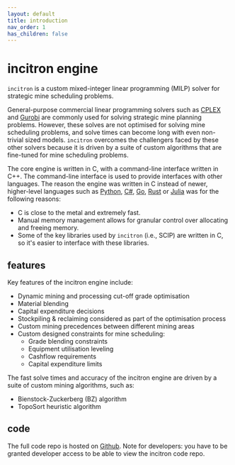 ```yaml
---
layout: default
title: introduction
nav_order: 1
has_children: false
---
```


# incitron engine

`incitron` is a custom mixed-integer linear programming (MILP) solver for strategic mine scheduling problems.

General-purpose commercial linear programming solvers such as [CPLEX](https://www.ibm.com/analytics/cplex-optimizer) and [Gurobi](https://www.gurobi.com/) are commonly used for solving strategic mine planning problems. However, these solves are not optimised for solving mine scheduling problems, and solve times can become long with even non-trivial sized models. `incitron` overcomes the challengers faced by these other solvers because it is driven by a suite of custom algorithms that are fine-tuned for mine scheduling problems.

The core engine is written in C, with a command-line interface written in C++. The command-line interface is used to provide interfaces with other languages. The reason the engine was written in C instead of newer, higher-level languages such as [Python](https://www.python.org/), [C#](https://docs.microsoft.com/en-us/dotnet/csharp/), [Go](https://go.dev/), [Rust](https://www.rust-lang.org/) or [Julia](https://julialang.org/) was for the following reasons:
* C is close to the metal and extremely fast.
* Manual memory management allows for granular control over allocating and freeing memory.
* Some of the key libraries used by `incitron` (i.e., SCIP) are written in C, so it's easier to interface with these libraries.

## features

Key features of the incitron engine include:
* Dynamic mining and processing cut-off grade optimisation
* Material blending 
* Capital expenditure decisions
* Stockpiling & reclaiming considered as part of the optimisation process
* Custom mining precedences between different mining areas
* Custom designed constraints for mine scheduling:
  * Grade blending constraints
  * Equipment utilisation leveling
  * Cashflow requirements
  * Capital expenditure limits

The fast solve times and accuracy of the incitron engine are driven by a suite of custom mining algorithms, such as:
* Bienstock-Zuckerberg (BZ) algorithm
* TopoSort heuristic algorithm

## code

The full code repo is hosted on [Github](https://github.com/incitron/incitron).
Note for developers: you have to be granted developer access to be able to view the incitron code repo.
